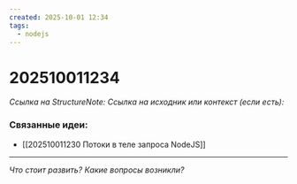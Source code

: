 ```yaml
---
created: 2025-10-01 12:34
tags:
  - nodejs
---
```

# 202510011234
*Ссылка на StructureNote:*
*Ссылка на исходник или контекст (если есть):* 

### Связанные идеи:
* [[202510011230 Потоки в теле запроса NodeJS]]
---

*Что стоит развить? Какие вопросы возникли?*